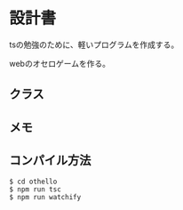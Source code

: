 # 設計書

tsの勉強のために、軽いプログラムを作成する。

webのオセロゲームを作る。

## クラス



## メモ


## コンパイル方法

```
$ cd othello
$ npm run tsc
$ npm run watchify
```